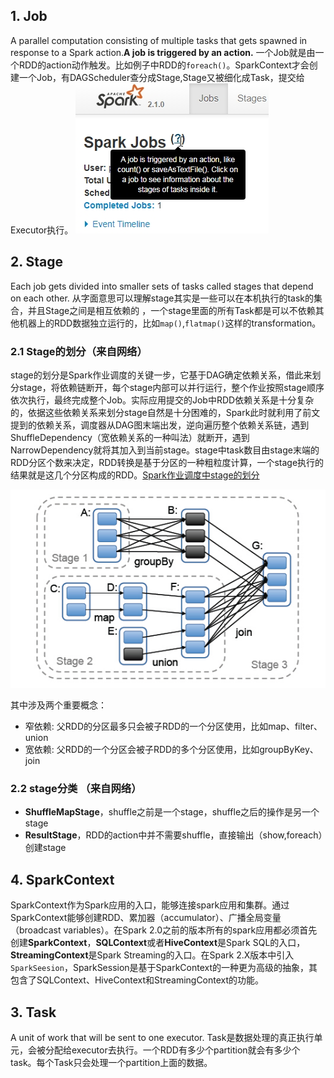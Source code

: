 ## 1. Job
A parallel computation consisting of multiple tasks that gets spawned in response to a Spark action.**A job is triggered by an action.**
一个Job就是由一个RDD的action动作触发。比如例子中RDD的```foreach()```。SparkContext才会创建一个Job，有DAGScheduler查分成Stage,Stage又被细化成Task，提交给Executor执行。
![](/assets/job.jpg)
## 2. Stage
Each job gets divided into smaller sets of tasks called stages that depend on each other.
从字面意思可以理解stage其实是一些可以在本机执行的task的集合，并且Stage之间是相互依赖的
，一个stage里面的所有Task都是可以不依赖其他机器上的RDD数据独立运行的，比如```map()```,```flatmap()```这样的transformation。

### 2.1 Stage的划分（来自网络）
stage的划分是Spark作业调度的关键一步，它基于DAG确定依赖关系，借此来划分stage，将依赖链断开，每个stage内部可以并行运行，整个作业按照stage顺序依次执行，最终完成整个Job。实际应用提交的Job中RDD依赖关系是十分复杂的，依据这些依赖关系来划分stage自然是十分困难的，Spark此时就利用了前文提到的依赖关系，调度器从DAG图末端出发，逆向遍历整个依赖关系链，遇到ShuffleDependency（宽依赖关系的一种叫法）就断开，遇到NarrowDependency就将其加入到当前stage。stage中task数目由stage末端的RDD分区个数来决定，RDD转换是基于分区的一种粗粒度计算，一个stage执行的结果就是这几个分区构成的RDD。[Spark作业调度中stage的划分](https://wongxingjun.github.io/2015/05/25/Spark%E4%BD%9C%E4%B8%9A%E8%B0%83%E5%BA%A6%E4%B8%ADstage%E7%9A%84%E5%88%92%E5%88%86/)

![](/assets/stageDivide.jpg)

其中涉及两个重要概念：
* 窄依赖: 父RDD的分区最多只会被子RDD的一个分区使用，比如map、filter、union
* 宽依赖: 父RDD的一个分区会被子RDD的多个分区使用，比如groupByKey、join

### 2.2 stage分类 （来自网络）
* **ShuffleMapStage**，shuffle之前是一个stage，shuffle之后的操作是另一个stage
* **ResultStage**，RDD的action中并不需要shuffle，直接输出（show,foreach）创建stage

## 4. SparkContext
SparkContext作为Spark应用的入口，能够连接spark应用和集群。通过SparkContext能够创建RDD、累加器（accumulator）、广播全局变量（broadcast variables）。在Spark 2.0之前的版本所有的spark应用都必须首先创建**SparkContext**，**SQLContext**或者**HiveContext**是Spark SQL的入口，**StreamingContext**是Spark Streaming的入口。在Spark 2.X版本中引入```SparkSeesion```，SparkSession是基于SparkContext的一种更为高级的抽象，其包含了SQLContext、HiveContext和StreamingContext的功能。

## 3. Task
A unit of work that will be sent to one executor.
Task是数据处理的真正执行单元，会被分配给executor去执行。一个RDD有多少个partition就会有多少个task。每个Task只会处理一个partition上面的数据。